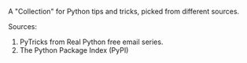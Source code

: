 A "Collection" for Python tips and tricks, picked from different sources.

Sources:

1. PyTricks from Real Python free email series.
2. The Python Package Index (PyPI)
